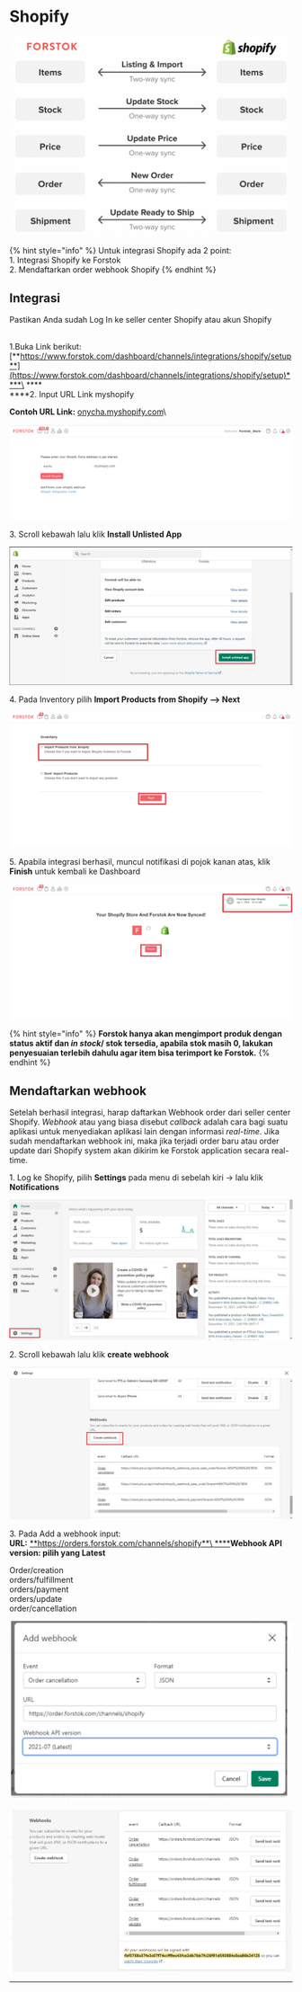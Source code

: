 # Shopify

![](../../.gitbook/assets/screen-shot-2021-05-31-at-1.16.24-pm.png)

{% hint style="info" %}
Untuk integrasi Shopify ada 2 point:\
1\. Integrasi Shopify ke Forstok\
2\. Mendaftarkan order webhook Shopify
{% endhint %}

## Integrasi

Pastikan Anda sudah Log In ke seller center Shopify atau akun Shopify

\
1.Buka Link berikut:\
[**https://www.forstok.com/dashboard/channels/integrations/shopify/setup**](https://www.forstok.com/dashboard/channels/integrations/shopify/setup)****\
****\
****2. Input URL Link myshopify

**Contoh URL Link:** [onycha.myshopify.com](http://onycha.myshopify.com)\


![](<../../.gitbook/assets/image (421).png>)

3\. Scroll kebawah lalu klik **Install Unlisted App**

![](<../../.gitbook/assets/install unlisted app.jpg>)

4\. Pada Inventory pilih **Import Products from Shopify --> Next**&#x20;

![](<../../.gitbook/assets/Screenshot 2022-04-01 100048.jpg>)

5\. Apabila integrasi berhasil, muncul notifikasi di pojok kanan atas, klik **Finish** untuk kembali ke Dashboard

![](<../../.gitbook/assets/shopify success (1).jpg>)

{% hint style="info" %}
**Forstok hanya akan mengimport produk dengan status aktif dan **_**in stock**_**/ stok tersedia, apabila stok masih 0, lakukan penyesuaian terlebih dahulu agar item bisa terimport ke Forstok.**
{% endhint %}

## Mendaftarkan webhook

Setelah berhasil integrasi, harap daftarkan Webhook order dari seller center Shopify. _Webhook_ atau yang biasa disebut _callback_ adalah cara bagi suatu aplikasi untuk menyediakan aplikasi lain dengan informasi _real-time_. Jika sudah mendaftarkan webhook ini, maka jika terjadi order baru atau order update dari Shopify system akan dikirim ke Forstok application secara real-time.

1\. Log ke Shopify,  pilih **Settings** pada menu di sebelah kiri → lalu klik **Notifications**

![](<../../.gitbook/assets/settings webhook shopify.jpg>)

2\. Scroll kebawah lalu klik **create webhook**

![](<../../.gitbook/assets/create webhook shopify.jpg>)

3\. Pada Add a webhook input:\
**URL:** [**https://orders.forstok.com/channels/shopify**\
****](shopify.md#mendaftarkan-webhook)**Webhook API version: pilih yang Latest**

Order/creation\
orders/fulfillment \
orders/payment \
orders/update \
order/cancellation

![](<../../.gitbook/assets/image (400).png>)

![](<../../.gitbook/assets/image (401).png>)

****
